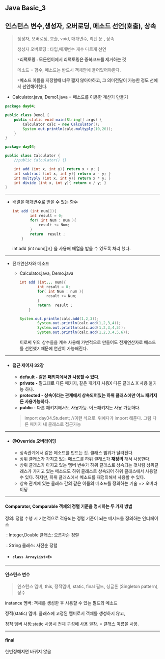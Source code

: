 ## Java Basic_3 

## 인스턴스 변수,생성자, 오버로딩, 메소드 선언(호출), 상속

> 생성자, 오버로딩, 호출, void, 매개변수, 리턴 문 , 상속
>
> 생성자 오버로딩 : 타입,매개변수 개수 다르게 선언
>
> `*`**리팩토링 : 모든언어에서 리팩토링은 중복코드를 제거하는 것**
>
> 메소드 = 함수, 메소드는 반드시 객체안에 들어있어야한다. 
>
> `*`**메소드 이름을 지정할때 너무 짧지 않아야하고, 그 의미전달이 가능한 정도 선에서 선언해야한다.**

+ Calculator.java, Demo1.java = 메소드를 이용한 계산기 만들기

```java
package day04;

public class Demo1 {
    public static void main(String[] args) {
        Calculator calc = new Calculator();
        System.out.println(calc.multyply(10,20));
    }
}
```

```java
package day04;

public class Calculator {
    //public Calculator() {}

    int add (int x, int y){ return x + y; }
    int subtract (int x, int y){ return x - y; }
    int multyply (int x, int y){ return x * y; }
    int divide (int x, int y){ return x / y; }
}
```

---

+ 배열을 매개변수로 받을 수 있는 함수

  ```java
  int add (int num[]){
          int result = 0;
          for( int Num : num ){
              result += Num;
          }
          return  result ;
      }
  ```

  int add (int num[]){} 을 사용해 배열을 받을 수 있도록 처리 했다.

---

+ 전개연산자와 메소드

  + Calculator.java, Demo.java

    ```java
    int add (int... num){
            int result = 0;
            for( int Num : num ){
                result += Num;
            }
            return  result ;
        }
    ```

    ```java
    System.out.println(calc.add(1,2,3));
            System.out.println(calc.add(1,2,3,4));
            System.out.println(calc.add(1,2,3,4,5));
            System.out.println(calc.add(1,2,3,4,5,6));
    ```

    이로써 위의 상수들을 계속 사용해 가변적으로 만들어도 전개연산자로 메소드를 선언했기때문에 연산이 가능해진다.

---

+ #### **접근 제어자** 32장

  + **default - 같은 패키지에서만 사용할 수 있다.**
  + **private -**  말그대로 다른 패키지, 같은 패키지 사용X 다른 클래스 X 사용 불가능 하다.
  + **protected - 상속이라는 관계에서 상속되어있는 하위 클래스에만 어느 패키지든 사용가능하다.**
  + **public -** 다른 패키지에서도 사용가능. 어느패키지든 사용 가능하다.

  > import day04.Student; //이런 식으로. 위에다가 import 해준다. 그럼 다른 패키지 내 클래스로 접근가능

---

+ #### @Override 오버라이딩

  + 상속관계에서 같은 메소드를 만드는 것. 클래스 범위가 달라진다.
  + 상위 클래스가 가지고 있는 메소드를 하위 클래스가 **재정의** 해서 사용한다.
  + 상위 클래스가 아지고 있는 멤버 변수가 하위 클래스로 상속되는 것처럼 상위클래스가 가지고 있는 메소드도 하위 클래스로 상속되어 하위 클래스에서 사용할 수 있다. 하지만, 하위 클래스에서 메소드를 재정의해서 사용할 수 있다.
  + 상속 관계에 있는 클래스 간의 같은 이름의 메소드를 정의하는 기술 => 오버라이딩

---

#### Comparator, Comparable 객체의 정렬 기준을 명시하는 두 가지 방법

정의: 정렬 수행 시 기본적으로 적용되는 정렬 기준이 되는 메서드를 정의하는 인터페이스

​		: Integer,Double 클래스: 오름차순 정렬

​		: String 클래스: 사전순 정렬

+ #### `class ArrayList<E>`

---

#### 인스턴스 변수

> 인스턴스 멤버, this, 정적멤버, static, final 필드, 싱글톤 (Singleton pattern), 상수

instance 멤버: 객체를 생성한 후 사용할 수 있는 필드와 메소드 

정적(static) 멤버: 클래스에 고정된 멤버로서 객체를 생성하지 않고,

정적 멤버 사용:static 사용시 전체 구성에 사용 권장. = 클래스 이름을 사용.

---

#### final

한번정해지면 바뀌지 않음